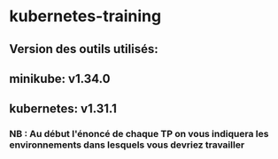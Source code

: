 # kubernetes-training

## Version des outils utilisés:
## minikube: v1.34.0
## kubernetes: v1.31.1

### NB : Au début l'énoncé de chaque TP on vous indiquera les environnements dans lesquels vous devriez travailler 
